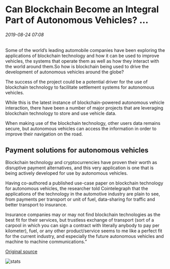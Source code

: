 # Can Blockchain Become an Integral Part of Autonomous Vehicles? ...

###### 2019-08-24 07:08

Some of the world’s leading automobile companies have been exploring the applications of blockchain technology and how it can be used to improve vehicles, the systems that operate them as well as how they interact with the world around them.So how is blockchain being used to drive the development of autonomous vehicles around the globe?

The success of the project could be a potential driver for the use of blockchain technology to facilitate settlement systems for autonomous vehicles.

While this is the latest instance of blockchain-powered autonomous vehicle interaction, there have been a number of major projects that are leveraging blockchain technology to store and use vehicle data.

When making use of the blockchain technology, other users data remains secure, but autonomous vehicles can access the information in order to improve their navigation on the road.

## Payment solutions for autonomous vehicles

Blockchain technology and cryptocurrencies have proven their worth as disruptive payment alternatives, and this very application is one that is being actively developed for use by autonomous vehicles.

Having co-authored a published use-case paper on blockchain technology for autonomous vehicles, the researcher told Cointelegraph that the applications of the technology in the automotive industry are plain to see, from payments per transport or unit of fuel, data-sharing for traffic and better transport to insurance.

Insurance companies may or may not find blockchain technologies as the best fit for their services, but trustless exchange of transport (sort of a carpool in which you can sign a contract with literally anybody to pay per kilometer), fuel, or any other product/service seems to me like a perfect fit for the current industry, and especially the future autonomous vehicles and machine to machine communications.”

[Original source](https://cointelegraph.com/news/can-blockchain-become-an-integral-part-of-autonomous-vehicles)

![stats](https://c.statcounter.com/11760860/0/a89fa40b/1/ "stats")